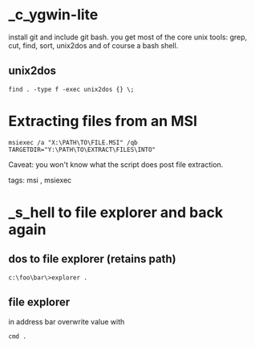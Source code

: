 # _c_ygwin-lite

install git and include git bash. you get most of the core unix tools: grep, cut, find, sort, unix2dos and of course a bash shell.

## unix2dos

```
find . -type f -exec unix2dos {} \;
```

# Extracting files from an MSI 

```msiexec /a "X:\PATH\TO\FILE.MSI" /qb TARGETDIR="Y:\PATH\TO\EXTRACT\FILES\INTO"```

Caveat: you won't know what the script does post file extraction.

tags: msi , msiexec
# _s_hell to file explorer and back again

## dos to file explorer (retains path)

```c:\foo\bar\>explorer .```

## file explorer

in address bar overwrite value with

```cmd .```

